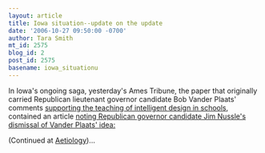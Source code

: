 ```yaml
---
layout: article
title: Iowa situation--update on the update
date: '2006-10-27 09:50:00 -0700'
author: Tara Smith
mt_id: 2575
blog_id: 2
post_id: 2575
basename: iowa_situationu
---
```

In Iowa's ongoing saga, yesterday's Ames Tribune, the paper that originally carried Republican lieutenant governor candidate Bob Vander Plaats' comments [supporting the teaching of intelligent design in schools](http://scienceblogs.com/aetiology/2006/10/iowa_lieutenant_governor_candi.php), contained an article [noting Republican governor candidate Jim Nussle's dismissal of Vander Plaats' idea:](http://www.midiowanews.com/site/tab1.cfm?newsid=17381930&amp;BRD=2700&amp;PAG=461&amp;dept_id=554314&amp;rfi=6&amp;xb=sibok)  

(Continued at [ Aetiology](http://scienceblogs.com/aetiology/2006/10/iowa_update_updatenussle_speak.php))...
